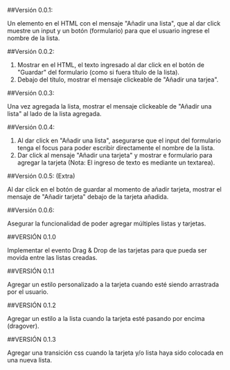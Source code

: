 ##Versión 0.0.1:

Un elemento en el HTML con el mensaje "Añadir una lista", que al dar click muestre un input y un botón (formulario) para que el usuario ingrese el nombre de la lista.

##Versión 0.0.2:

1. Mostrar en el HTML, el texto ingresado al dar click en el botón de "Guardar" del formulario (como si fuera título de la lista).
2. Debajo del título, mostrar el mensaje clickeable de "Añadir una tarjea".

##Versión 0.0.3: 

Una vez agregada la lista, mostrar el mensaje clickeable de "Añadir una lista" al lado de la lista agregada.

##Versión 0.0.4:

1. Al dar click en "Añadir una lista", asegurarse que el input del formulario tenga el focus para poder escribir directamente el nombre de la lista.
2. Dar click al mensaje "Añadir una tarjeta" y mostrar e formulario para agregar la tarjeta (Nota: El ingreso de texto es mediante un textarea).

##Versión 0.0.5: (Extra)

Al dar click en el botón de guardar al momento de añadir tarjeta, mostrar el mensaje de "Añadir tarjeta" debajo de la tarjeta añadida. 

##Versión 0.0.6: 

Asegurar la funcionalidad de poder agregar múltiples listas y tarjetas.

##VERSIÓN 0.1.0

Implementar el evento Drag & Drop de las tarjetas para que pueda ser movida entre las listas creadas.

##VERSIÓN 0.1.1

Agregar un estilo personalizado a la tarjeta cuando esté siendo arrastrada por el usuario.

##VERSIÓN 0.1.2

Agregar un estilo a la lista cuando la tarjeta esté pasando por encima (dragover).

##VERSIÓN 0.1.3

Agregar una transición css cuando la tarjeta y/o lista haya sido colocada en una nueva lista.
